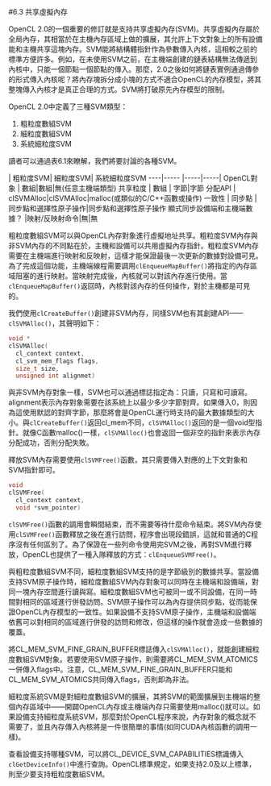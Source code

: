 #6.3 共享虛擬內存

OpenCL 2.0的一個重要的修訂就是支持共享虛擬內存(SVM)。共享虛擬內存屬於全局內存，其相當於在主機內存區域上做的擴展，其允許上下文對象上的所有設備能和主機共享這塊內存。SVM能將結構體指針作為參數傳入內核，這相較之前的標準方便許多。例如，在未使用SVM之前，在主機端創建的鏈表結構無法傳遞到內核中，只能一個節點一個節點的傳入。那麼，2.0之後如何將鏈表實例通過傳參的形式傳入內核呢？將內存塊拆分成小塊的方式不適合OpenCL的內存模型，將其整塊傳入內核才是真正合理的方式。SVM將打破原先內存模型的限制。

OpenCL 2.0中定義了三種SVM類型：

1. 粗粒度數組SVM
2. 細粒度數組SVM
3. 系統細粒度SVM

讀者可以通過表6.1來瞭解，我們將要討論的各種SVM。

 | 粗粒度SVM| 細粒度SVM| 系統細粒度SVM
----|----- |-----|-----|
OpenCL對象 |  數組|數組|無(任意主機端類型)
共享粒度 | 數組 | 字節|字節
分配API | clSVMAlloc|clSVMAlloc|malloc(或類似的C/C++函數或操作)
一致性 | 同步點 | 同步點和選擇性原子操作|同步點和選擇性原子操作
顯式同步設備端和主機端數據？ |映射/反映射命令|無|無

粗粒度數組SVM可以與OpenCL內存對象進行虛擬地址共享。粗粒度SVM內存與非SVM內存的不同點在於，主機和設備可以共用虛擬內存指針。粗粒度SVM內存需要在主機端進行映射和反映射，這樣才能保證最後一次更新的數據對設備可見。為了完成這個功能，主機端線程需要調用`clEnqueueMapBuffer()`將指定的內存區域阻塞的進行映射。當映射完成後，內核就可以對該內存進行使用。當`clEnqueueMapBuffer()`返回時，內核對該內存的任何操作，對於主機都是可見的。

我們使用`clCreateBuffer()`創建非SVM內存，同樣SVM也有其創建API——`clSVMAlloc()`，其聲明如下：

```c++
void *
clSVMAlloc(
  cl_context context,
  cl_svm_mem_flags flags,
  size_t size,
  unsigned int alignmet)
```

與非SVM內存對象一樣，SVM也可以通過標誌指定為：只讀，只寫和可讀寫。alignment表示內存對象需要在該系統上以最少多少字節對齊。如果傳入0，則因為這使用默認的對齊字節，那麼將會是OpenCL運行時支持的最大數據類型的大小。與`clCreateBuffer()`返回cl_mem不同，`clSVMAlloc()`返回的是一個void型指針。就像C函數malloc()一樣，`clSVMAlloc()`也會返回一個非空的指針來表示內存分配成功，否則分配失敗。

釋放SVM內存需要使用`clSVMFree()`函數，其只需要傳入對應的上下文對象和SVM指針即可。

```c++
void
clSVMFree(
  cl_context context,
  void *svm_pointer)
```

`clSVMFree()`函數的調用會瞬間結束，而不需要等待什麼命令結束。將SVM內存使用`clSVMFree()`函數釋放之後在進行訪問，程序會出現段錯誤，這就和普通的C程序沒有任何區別了。為了保證在一些列命令使用完SVM之後，再對SVM進行釋放，OpenCL也提供了一種入隊釋放的方式：`clEnqueueSVMFree()`。

與粗粒度數組SVM不同，細粒度數組SVM支持的是字節級別的數據共享。當設備支持SVM原子操作時，細粒度數組SVM內存對象可以同時在主機端和設備端，對同一塊內存空間進行讀與寫。細粒度數組SVM也可被同一或不同設備，在同一時間對相同的區域進行併發訪問。SVM原子操作可以為內存提供同步點，從而能保證OpenCL內存模型的一致性。如果設備不支持SVM原子操作，主機端和設備端依舊可以對相同的區域進行併發的訪問和修改，但這樣的操作就會造成一些數據的覆蓋。

將CL_MEM_SVM_FINE_GRAIN_BUFFER標誌傳入`clSVMAlloc()`，就能創建細粒度數組SVM對象。若要使用SVM原子操作，則需要將CL_MEM_SVM_ATOMICS一併傳入flags中。注意，CL_MEM_SVM_FINE_GRAIN_BUFFER只能和CL_MEM_SVM_ATOMICS共同傳入flags，否則即為非法。

細粒度系統SVM是對細粒度數組SVM的擴展，其將SVM的範圍擴展到主機端的整個內存區域中——開闢OpenCL內存或主機端內存只需要使用malloc()就可以。如果設備支持細粒度系統SVM，那麼對於OpenCL程序來說，內存對象的概念就不需要了，並且內存傳入內核將是一件很簡單的事情(如同CUDA內核函數的調用一樣)。

查看設備支持哪種SVM，可以將CL_DEVICE_SVM_CAPABILITIES標識傳入`clGetDeviceInfo()`中進行查詢。OpenCL標準規定，如果支持2.0及以上標準，則至少要支持粗粒度數組SVM。

